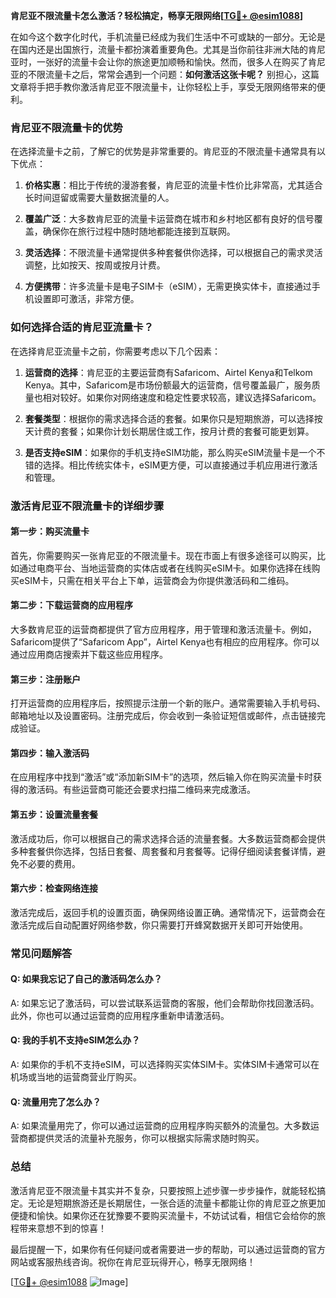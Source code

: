 **肯尼亚不限流量卡怎么激活？轻松搞定，畅享无限网络[[TG💪+ @esim1088](https://t.me/s/esim1088)]**

在如今这个数字化时代，手机流量已经成为我们生活中不可或缺的一部分。无论是在国内还是出国旅行，流量卡都扮演着重要角色。尤其是当你前往非洲大陆的肯尼亚时，一张好的流量卡会让你的旅途更加顺畅和愉快。然而，很多人在购买了肯尼亚的不限流量卡之后，常常会遇到一个问题：**如何激活这张卡呢？** 别担心，这篇文章将手把手教你激活肯尼亚不限流量卡，让你轻松上手，享受无限网络带来的便利。

### 肯尼亚不限流量卡的优势

在选择流量卡之前，了解它的优势是非常重要的。肯尼亚的不限流量卡通常具有以下优点：

1. **价格实惠**：相比于传统的漫游套餐，肯尼亚的流量卡性价比非常高，尤其适合长时间逗留或需要大量数据流量的人。
   
2. **覆盖广泛**：大多数肯尼亚的流量卡运营商在城市和乡村地区都有良好的信号覆盖，确保你在旅行过程中随时随地都能连接到互联网。

3. **灵活选择**：不限流量卡通常提供多种套餐供你选择，可以根据自己的需求灵活调整，比如按天、按周或按月计费。

4. **方便携带**：许多流量卡是电子SIM卡（eSIM），无需更换实体卡，直接通过手机设置即可激活，非常方便。

### 如何选择合适的肯尼亚流量卡？

在选择肯尼亚流量卡之前，你需要考虑以下几个因素：

1. **运营商的选择**：肯尼亚的主要运营商有Safaricom、Airtel Kenya和Telkom Kenya。其中，Safaricom是市场份额最大的运营商，信号覆盖最广，服务质量也相对较好。如果你对网络速度和稳定性要求较高，建议选择Safaricom。

2. **套餐类型**：根据你的需求选择合适的套餐。如果你只是短期旅游，可以选择按天计费的套餐；如果你计划长期居住或工作，按月计费的套餐可能更划算。

3. **是否支持eSIM**：如果你的手机支持eSIM功能，那么购买eSIM流量卡是一个不错的选择。相比传统实体卡，eSIM更方便，可以直接通过手机应用进行激活和管理。

### 激活肯尼亚不限流量卡的详细步骤

#### 第一步：购买流量卡

首先，你需要购买一张肯尼亚的不限流量卡。现在市面上有很多途径可以购买，比如通过电商平台、当地运营商的实体店或者在线购买eSIM卡。如果你选择在线购买eSIM卡，只需在相关平台上下单，运营商会为你提供激活码和二维码。

#### 第二步：下载运营商的应用程序

大多数肯尼亚的运营商都提供了官方应用程序，用于管理和激活流量卡。例如，Safaricom提供了“Safaricom App”，Airtel Kenya也有相应的应用程序。你可以通过应用商店搜索并下载这些应用程序。

#### 第三步：注册账户

打开运营商的应用程序后，按照提示注册一个新的账户。通常需要输入手机号码、邮箱地址以及设置密码。注册完成后，你会收到一条验证短信或邮件，点击链接完成验证。

#### 第四步：输入激活码

在应用程序中找到“激活”或“添加新SIM卡”的选项，然后输入你在购买流量卡时获得的激活码。有些运营商可能还会要求扫描二维码来完成激活。

#### 第五步：设置流量套餐

激活成功后，你可以根据自己的需求选择合适的流量套餐。大多数运营商都会提供多种套餐供你选择，包括日套餐、周套餐和月套餐等。记得仔细阅读套餐详情，避免不必要的费用。

#### 第六步：检查网络连接

激活完成后，返回手机的设置页面，确保网络设置正确。通常情况下，运营商会在激活完成后自动配置好网络参数，你只需要打开蜂窝数据开关即可开始使用。

### 常见问题解答

#### Q: 如果我忘记了自己的激活码怎么办？
A: 如果忘记了激活码，可以尝试联系运营商的客服，他们会帮助你找回激活码。此外，你也可以通过运营商的应用程序重新申请激活码。

#### Q: 我的手机不支持eSIM怎么办？
A: 如果你的手机不支持eSIM，可以选择购买实体SIM卡。实体SIM卡通常可以在机场或当地的运营商营业厅购买。

#### Q: 流量用完了怎么办？
A: 如果流量用完了，你可以通过运营商的应用程序购买额外的流量包。大多数运营商都提供灵活的流量补充服务，你可以根据实际需求随时购买。

### 总结

激活肯尼亚不限流量卡其实并不复杂，只要按照上述步骤一步步操作，就能轻松搞定。无论是短期旅游还是长期居住，一张合适的流量卡都能让你的肯尼亚之旅更加便捷和愉快。如果你还在犹豫要不要购买流量卡，不妨试试看，相信它会给你的旅程带来意想不到的惊喜！

最后提醒一下，如果你有任何疑问或者需要进一步的帮助，可以通过运营商的官方网站或客服热线咨询。祝你在肯尼亚玩得开心，畅享无限网络！

[[TG💪+ @esim1088](https://t.me/s/esim1088) ![Image](https://i.postimg.cc/4NQfJmqS/Snipaste-2025-05-13-00-14-12.png)]